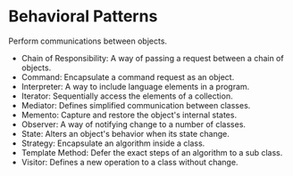 # Behavioral Patterns

Perform communications between objects.

 - Chain of Responsibility: A way of passing a request between a chain of objects.
 - Command: Encapsulate a command request as an object.
 - Interpreter: A way to include language elements in a program.
 - Iterator: Sequentially access the elements of a collection.
 - Mediator: Defines simplified communication between classes.
 - Memento: Capture and restore the object's internal states.
 - Observer: A way of notifying change to a number of classes.
 - State: Alters an object's behavior when its state change. 
 - Strategy: Encapsulate an algorithm inside a class.
 - Template Method: Defer the exact steps of an algorithm to a sub class.
 - Visitor: Defines a new operation to a class without change.